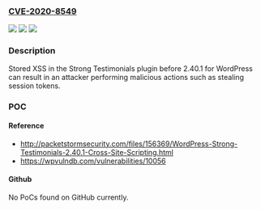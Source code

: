 ### [CVE-2020-8549](https://cve.mitre.org/cgi-bin/cvename.cgi?name=CVE-2020-8549)
![](https://img.shields.io/static/v1?label=Product&message=n%2Fa&color=blue)
![](https://img.shields.io/static/v1?label=Version&message=n%2Fa&color=blue)
![](https://img.shields.io/static/v1?label=Vulnerability&message=n%2Fa&color=brighgreen)

### Description

Stored XSS in the Strong Testimonials plugin before 2.40.1 for WordPress can result in an attacker performing malicious actions such as stealing session tokens.

### POC

#### Reference
- http://packetstormsecurity.com/files/156369/WordPress-Strong-Testimonials-2.40.1-Cross-Site-Scripting.html
- https://wpvulndb.com/vulnerabilities/10056

#### Github
No PoCs found on GitHub currently.


